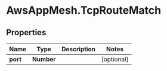 # AwsAppMesh.TcpRouteMatch

## Properties

Name | Type | Description | Notes
------------ | ------------- | ------------- | -------------
**port** | **Number** |  | [optional] 


